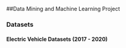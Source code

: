 ##Data Mining and Machine Learning Project

### Datasets
#### Electric Vehicle Datasets (2017 - 2020)
